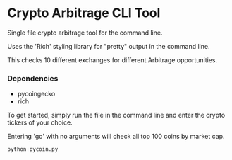 # Crypto Arbitrage CLI Tool

Single file crypto arbitrage tool for the command line.

Uses the 'Rich' styling library for "pretty" output in the command line.

This checks 10 different exchanges for different Arbitrage opportunities.

### Dependencies
- pycoingecko
- rich

To get started, simply run the file in the command line and enter the crypto tickers of your choice.

Entering 'go' with no arguments will check all top 100 coins by market cap.

```
python pycoin.py
```

